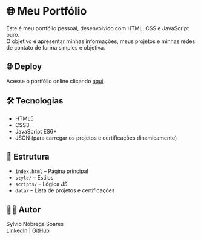 # 🌐 Meu Portfólio

Este é meu portfólio pessoal, desenvolvido com HTML, CSS e JavaScript puro.  
O objetivo é apresentar minhas informações, meus projetos e minhas redes de contato de forma simples e objetiva.

## 🌐 Deploy

Acesse o portfólio online clicando [aqui](https://nobregasylvio.github.io/my-web-portfolio/).

## 🛠️ Tecnologias

- HTML5
- CSS3
- JavaScript ES6+
- JSON (para carregar os projetos e certificações dinamicamente)

## 📂 Estrutura

- `index.html` – Página principal
- `style/` – Estilos
- `scripts/` – Lógica JS
- `data/` – Lista de projetos e certificações

## 🙋‍♂️ Autor

Sylvio Nóbrega Soares  
[LinkedIn](https://linkedin.com/in/nobregasylvio) | [GitHub](https://github.com/nobregasylvio)

